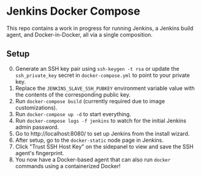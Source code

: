 # Jenkins Docker Compose

This repo contains a work in progress for running Jenkins, a Jenkins build agent, and Docker-in-Docker, all via a single composition.

## Setup

0. Generate an SSH key pair using `ssh-keygen -t rsa` or update the `ssh_private_key` secret in `docker-compose.yml` to point to your private key.
0. Replace the `JENKINS_SLAVE_SSH_PUBKEY` environment variable value with the contents of the corresponding public key.
0. Run `docker-compose build` (currently required due to image customizations).
0. Run `docker-compose up -d` to start everything.
0. Run `docker-compose logs -f jenkins` to watch for the initial Jenkins admin password.
0. Go to http://localhost:8080/ to set up Jenkins from the install wizard.
0. After setup, go to the `docker-static` node page in Jenkins.
0. Click "Trust SSH Host Key" on the sidepanel to view and save the SSH agent's fingerprint.
0. You now have a Docker-based agent that can also run `docker` commands using a containerized Docker!
